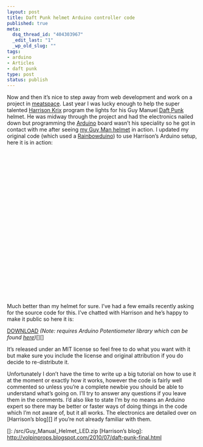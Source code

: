 ```yaml
--- 
layout: post
title: Daft Punk helmet Arduino controller code
published: true
meta: 
  dsq_thread_id: "404303967"
  _edit_last: "1"
  _wp_old_slug: ""
tags: 
- arduino
- Articles
- daft punk
type: post
status: publish
---
```

Now and then it’s nice to step away from web development and work on a
project in [meatspace][]. Last year I was lucky enough to help the super
talented [Harrison Krix][] program the lights for his Guy Manuel [Daft
Punk][] helmet. He was midway through the project and had the
electronics nailed down but programming the [Arduino][] board wasn’t his
speciality so he got in contact with me after seeing [my Guy Man
helmet][] in action. I updated my original code (which used a
[Rainbowduino][]) to use Harrison’s Arduino setup, here it is in action:

<object classid="clsid:d27cdb6e-ae6d-11cf-96b8-444553540000" width="480" height="385" codebase="http://download.macromedia.com/pub/shockwave/cabs/flash/swflash.cab#version=6,0,40,0"><param name="allowFullScreen" value="true"></param><param name="allowscriptaccess" value="always"></param><param name="src" value="http://www.youtube.com/v/VDtRCbOoTGA?fs=1&amp;hl=en_US&amp;rel=0"></param><param name="allowfullscreen" value="true"></param><embed type="application/x-shockwave-flash" width="480" height="385" src="http://www.youtube.com/v/VDtRCbOoTGA?fs=1&amp;hl=en_US&amp;rel=0" allowscriptaccess="always" allowfullscreen="true"></embed></object>

Much better than my helmet for sure. I’ve had a few emails recently
asking for the source code for this. I’ve chatted with Harrison and he’s
happy to make it public so here it is: 

[DOWNLOAD][]
*(Note: requires
Arduino Potentiometer library which can be found [here][])*[][] 

It’s
released under an MIT license so feel free to do what you want with it
but make sure you include the license and original attribution if you do
decide to re-distribute it. 

Unfortunately I don’t have the time to write
up a big tutorial on how to use it at the moment or exactly how it
works, however the code is fairly well commented so unless you’re a
complete newbie you should be able to understand what’s going on. I’ll
try to answer any questions if you leave them in the comments. I’d also
like to state I’m by no means an Arduino expert so there may be better
or faster ways of doing things in the code which I’m not aware of, but
it all works. The electronics are detailed over on [Harrison’s blog][]
if you’re not already familiar with them.

  [meatspace]: http://en.wikipedia.org/wiki/Real_life
  [Harrison Krix]: http://volpinprops.blogspot.com/
  [Daft Punk]: http://en.wikipedia.org/wiki/Daft_Punk
  [Arduino]: http://www.arduino.cc/
  [my Guy Man helmet]: http://www.youtube.com/watch?v=TateK_wKyao
  [Rainbowduino]: http://www.seeedstudio.com/depot/rainbowduino-led-driver-platform-plug-and-shine-p-371.html
  [DOWNLOAD]: https://github.com/jamesmoss/guy-manuel-helmet-led-controller/zipball/master
  [here]: http://www.arduino.cc/playground/Code/Potentiometer
  []: /src/Guy_Manual_Helmet_LED.zip
  [Harrison’s blog]: http://volpinprops.blogspot.com/2010/07/daft-punk-final.html